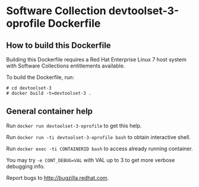 Software Collection devtoolset-3-oprofile Dockerfile
====================================================

How to build this Dockerfile
----------------------------

Building this Dockerfile requires a Red Hat Enterprise Linux 7 host
system with Software Collections entitlements available.

To build the Dockerfile, run:

```
# cd devtoolset-3
# docker build -t=devtoolset-3 .
```

General container help
----------------------

Run `docker run devtoolset-3-oprofile` to get this help.

Run `docker run -ti devtoolset-3-oprofile bash` to obtain interactive shell.

Run `docker exec -ti CONTAINERID bash` to access already running container.

You may try `-e CONT_DEBUG=VAL` with VAL up to 3 to get more verbose debugging
info.


Report bugs to <http://bugzilla.redhat.com>.




